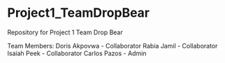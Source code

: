 # Project1_TeamDropBear
Repository for Project 1 Team Drop Bear

Team Members:
Doris Akpovwa - Collaborator
Rabia Jamil - Collaborator
Isaiah Peek - Collaborator
Carlos Pazos - Admin
